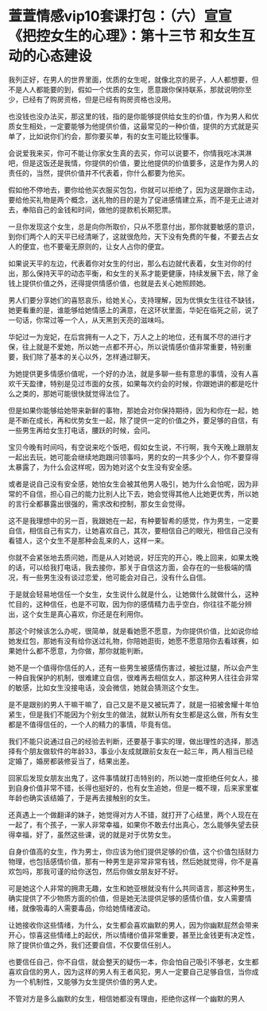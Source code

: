 # 萱萱情感vip10套课打包：（六）宣宣《把控女生的心理》：第十三节 和女生互动的心态建设

我列正好，在男人的世界里面，优质的女生呢，就像北京的房子，人人都想要，但不是人人都能要的到，假如一个优质的女生，愿意跟你保持联系，那就说明你至少，已经有了购房资格，但是已经有购房资格也没用。

也没钱也没办法买，那这里的钱，指的是你能够提供给女生的价值，作为男人和优质女生相处，一定要能够为他提供价值，这最常见的一种价值，提供的方式就是买单了，比如说你们约会，那你要买单，有的女生可能比较懂事。

会说爱我来买，你可不能让你家女生真的去买，你可以说要不，你情我吃冰淇淋吧，但是这饭还是我情，你提供的价值，要比他提供的价值要多，这是作为男人的责任的，当然，提供价值并不代表着，你什么都要为他买。

假如他不停地去，要你给他买衣服买包包，你就可以拒绝了，因为这是跟你主动，要给他买礼物是两个概念，送礼物的目的是为了促进感情建立系，而不是无止进对去，奉陷自己的金钱和时间，做他的提款机长期犯票。

一旦你发现这个女生，总是向你所取价，只从不愿意付出，那你就要敏感的意识，到你们两个人的天平已经清晰了，这就很危险，天下没有免费的午餐，不要去占女人的便宜，也不要毫无原则的，让女人占你的便宜。

如果说天平的左边，代表着你对女生的付出，那么右边就代表着，女生对你的付出，那么保持天平的动态平衡，和女生的关系才能更健康，持续发展下去，除了金钱上提供价值之外，还得提供情感价值，也就是去关心她照顾她。

男人们要分享她们的喜怒哀乐，给她关心，支持理解，因为优惧女生往往不缺钱，她更看重的是，谁能够给她情感上的满意，在这环状里面，华妃在临死之前，说了一句话，你常过等一个人，从天黑到天亮的滋味吗。

华妃过一为宠妃，在后宫拥有一人之下，万人之上的地位，还有属不尽的进行才保，往上就是不爱她，所以她一点都不开心，所以说情感价值非常重要，特别重要，我们除了基本的关心以外，怎样通过聊天。

为她提供更多情感价值呢，一个好的办法，就是多聊一些有意思的事情，没有人喜欢千天盈律，特别是见过市面的女孩，如果每次约会的时候，你跟她讲的都是吃什么之类的，那她可能很快就觉得法位了。

但是如果你能够给她带来新鲜的事物，那她会对你保持期待，因为和你在一起，她是不断在成长，再和优势女生一起，除了提供一定的价值之外，要足够的自信，有一些男生再给女生打电话，腰跃的时候，会问。

宝贝今晚有时间吗，有空说来吃个饭吧，假如女生说，不行啊，我今天晚上跟朋友一起出去玩，她可能会继续地跑跟问领事吗，男的女的一共多少个人，你不要穿得太暴露了，为什么会这样呢，因为她对这个女生没有安全感。

或者是说自己没有安全感，她怕女生会被其他男人吸引，她为什么会怕呢，因为非常的不自信，担心自己的能力比别人比下去，她会觉得其他人比她更优秀，所以她的言行全都暴露出很强的，需求改和控制，那女生会觉得。

这不是我理想中的另一百，我跟她在一起，有种要智希的感觉，作为男生，一定要自信，相信自己有实力，让她喜欢自己，其次，要相信自己的眼光，相信自己没有看错人，这个女生不是那种会乱来的人，这样一来。

你就不会紧张地去质问她，而是从人对她说，好压完的开心，晚上回来，如果太晚的话，可以给我打电话，我去接你，那关于自信这方面，会存在的一些极端的情况，有一些男生没有谈过恋爱，他可能会对自己，没有什么自信。

于是就会轻易地信任一个女生，女生说什么就是什么，让她做什么就做什么，这种忙目的，这种信任，也是不可取，因为你的感情精力击乎空白，你往往不能分辨出，这个女生是真心喜欢，你还是在利用你。

那这个时候该怎么办呢，很简单，就是看她愿不愿意，为你提供价值，比如说你给她发红包，那她有没有给你送过礼物，你陪她逛街，她愿不愿意陪你去看球赛，如果她什么都不愿意，为你做，那你就能判断。

她不是一个值得你信任的人，还有一些男生被感情伤害过，被批过腿，所以会产生一种自我保护的机制，很难建立自信，很难再去相信女人，那这种男人往往会非常的敏感，比如女生没接电话，没会微信，她就会猜测这个女生。

是不是跟别的男人干嘛干嘛了，自己又是不是又被玩弄了，就是一招被舍耀十年怕紧生，但是我们不能因为个别女生的做法，就默认所有女生都是这么做，所有女生都是不值得信任的，一个人的精力的事情，毕竟有信。

我们不能只说通过自己的经验去判断，还要基于事实的理，做出理性的选择，那选择有个朋友做软件的年龄33，事业小友成就跟前女友在一起三年，两人相当已经定婚了，婚房都装修妥当了，结果出差。

回家后发现女朋友出鬼了，这件事情就打击特别的，所以她一度拒绝任何女人，接到自身价值非常不错，长得也挺好的，也有女生追她，但是一概不理，后来家里崔年龄也确实该结婚了，于是再去接触别的女生。

还真遇上一个做翻译的妹子，她觉得对方人不错，就打开了心结里，两个人现在在一起了，有个孩子，一家人非常幸福，如果你不敢去付出真心，怎么能够失望去获得幸福，好了，虽然这些课，说的就是对于优势女生。

自身价值高的女生，作为男士，你应该为他们提供足够的价值，这个价值包括财力物理，也包括感情价值，那有一种男生是非常非常有钱，然后她就觉得，你不是喜欢包吗，那我可谨的给你送包，然后你做女朋友好不好。

可是她这个人非常的拥肃无趣，女生和她亚根就没有什么共同语言，那这种男生，确实提供了不少物质方面的价值，但是她无法提供足够的感情价值，女人需要情绪，就像吸毒的人需要毒品，你给她情绪波动。

让她接收你这些情绪，为什么，女生都会喜欢幽默的男人，因为你幽默屁然会带来开心，惊喜这些情绪上的起伏，所以情绪价值非常重要，甚至比金钱更有决定性，除了提供价值之外，我们还要自信，不仅要信任别人。

也要信任自己，你不自信，就会整天的疑伤一本，你会怕自己吸引不够老，女生都喜欢自信的男人，因为这样的男人有王者风犯，男人一定要自己足够自信，当你成为一个机制性，又能够为女生提供价值的男人史。

不管对方是多么幽默的女生，相信她都没有理由，拒绝你这样一个幽默的男人